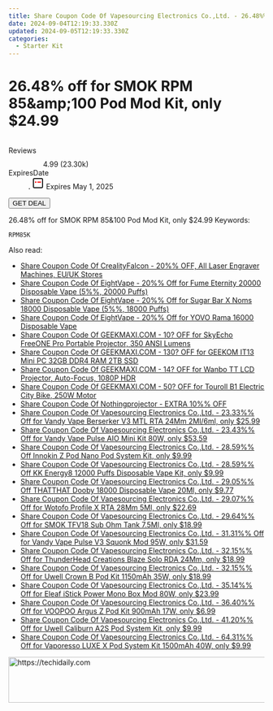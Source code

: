 ```yaml
---
title: Share Coupon Code Of Vapesourcing Electronics Co.,Ltd. - 26.48%% Off for SMOK RPM 85&Amp;Amp;amp;100 Pod Mod Kit, only $24.99
date: 2024-09-04T12:19:33.330Z
updated: 2024-09-05T12:19:33.330Z
categories:
  - Starter Kit
---
```



<main class="px-4 py-6 sm:p-6 md:px-8 md:py-10">
  <div class="mx-auto grid max-w-4xl grid-cols-1">
    <div class="relative col-start-1 row-start-1 flex flex-col-reverse rounded-lg bg-gradient-to-t from-black/75 via-black/0 p-3 sm:row-start-2 sm:bg-none sm:p-0 lg:row-start-1">
      <h1 class="mt-1 text-lg font-semibold text-white sm:text-slate-900 md:text-2xl dark:sm:text-white">26.48% off for SMOK RPM 85&amp;amp;100 Pod Mod Kit, only $24.99</h1>
    </div>
        <div class="col-start-1 col-end-3 row-start-1 grid gap-4 sm:mb-6 sm:grid-cols-4 lg:col-start-2 lg:row-span-6 lg:row-end-6 lg:mb-0 lg:gap-6">
      <img src="https://static.shareasale.com/image/90958/deal/000000_16630588801650.png" alt="" class="h-60 w-full rounded-lg object-cover sm:col-span-2 sm:h-52 lg:col-span-full" loading="lazy" />
    </div>
        <dl class="row-start-2 mt-4 flex items-center text-xs font-medium sm:row-start-3 sm:mt-1 md:mt-2.5 lg:row-start-2">
      <dt class="sr-only">Reviews</dt>
      <dd class="flex items-center text-indigo-600 dark:text-indigo-400">
        <svg width="24" height="24" fill="none" aria-hidden="true" class="mr-1 stroke-current dark:stroke-indigo-500">
          <path d="m12 5 2 5h5l-4 4 2.103 5L12 16l-5.103 3L9 14l-4-4h5l2-5Z" stroke-width="2" stroke-linecap="round" stroke-linejoin="round" />
        </svg>
        <span>4.99 <span class="font-normal text-slate-400">(23.30k)</span></span>
      </dd>
      <dt class="sr-only">ExpiresDate</dt>
      <dd class="flex items-center">
        <svg width="2" height="2" aria-hidden="true" fill="currentColor" class="mx-3 text-slate-300">
          <circle cx="1" cy="1" r="1" />
        </svg>
        <svg width="24" height="24" viewBox="0 0 24 24" fill="none" stroke="currentColor" stroke-width="2">
          <rect x="3" y="3" width="18" height="18" rx="2" fill="#fff" />
          <path d="M6 10L18 10" stroke="red" stroke-width="2" fill="none" />
          <path d="M10 6L10 18" stroke="#fff" stroke-width="2" fill="none" />
        </svg>
        Expires May 1, 2025      </dd>
    </dl>
    <div class="col-start-1 row-start-3 mt-4 self-center sm:col-start-2 sm:row-span-2 sm:row-start-2 sm:mt-0 lg:col-start-1 lg:row-start-3 lg:row-end-4 lg:mt-6">
      <button type="button" onClick="javascript:window.open(decodeURIComponent('https%3A%2F%2Fwww.shareasale.com%2Fu.cfm%3Fd%3D941775%26m%3D90958%26u%3D4338022'), '_blank');void(0);" class="rounded-lg bg-red-600 px-3 py-2 text-sm font-medium leading-6 text-white">GET DEAL</button>
    </div>
    <p class="col-start-1 mt-4 text-sm leading-6 sm:col-span-2 lg:col-span-1 lg:row-start-4 lg:mt-6 dark:text-slate-400">26.48% off for SMOK RPM 85&amp;100 Pod Mod Kit, only $24.99 Keywords: </p>
    <p class="mt-4">
      <code class="bg-purple-900 p-4 text-sm font-bold tracking-widest text-white">RPM85K</code>
    </p>
  </div>
</main>
<span class="atpl-alsoreadstyle">Also read:</span>
<div><ul>
<li><a href="https://coupons.techidaily.com/coupon-1112553-share-150021-sale/"><u>Share Coupon Code Of CrealityFalcon - 20%% OFF, All Laser Engraver Machines, EU/UK Stores</u></a></li>
<li><a href="https://coupons.techidaily.com/coupon-1112238-share-59344-sale/"><u>Share Coupon Code Of EightVape - 20%% Off for Fume Eternity 20000 Disposable Vape (5%%, 20000 Puffs)</u></a></li>
<li><a href="https://coupons.techidaily.com/coupon-1112241-share-59344-sale/"><u>Share Coupon Code Of EightVape - 20%% Off for Sugar Bar X Noms 18000 Disposable Vape (5%%, 18000 Puffs)</u></a></li>
<li><a href="https://coupons.techidaily.com/coupon-1112235-share-59344-sale/"><u>Share Coupon Code Of EightVape - 20%% Off for YOVO Rama 16000 Disposable Vape</u></a></li>
<li><a href="https://coupons.techidaily.com/coupon-1112811-share-77450-sale/"><u>Share Coupon Code Of GEEKMAXI.COM - 10? OFF for SkyEcho FreeONE Pro Portable Projector, 350 ANSI Lumens</u></a></li>
<li><a href="https://coupons.techidaily.com/coupon-1112842-share-77450-sale/"><u>Share Coupon Code Of GEEKMAXI.COM - 130? OFF for GEEKOM IT13 Mini PC 32GB DDR4 RAM 2TB SSD</u></a></li>
<li><a href="https://coupons.techidaily.com/coupon-1112828-share-77450-sale/"><u>Share Coupon Code Of GEEKMAXI.COM - 14? OFF for Wanbo TT LCD Projector, Auto-Focus, 1080P HDR</u></a></li>
<li><a href="https://coupons.techidaily.com/coupon-1112328-share-77450-sale/"><u>Share Coupon Code Of GEEKMAXI.COM - 50? OFF for Touroll B1 Electric City Bike, 250W Motor</u></a></li>
<li><a href="https://coupons.techidaily.com/coupon-1112261-share-152651-sale/"><u>Share Coupon Code Of Nothingprojector - EXTRA 10%% OFF</u></a></li>
<li><a href="https://coupons.techidaily.com/coupon-893727-share-90958-sale/"><u>Share Coupon Code Of Vapesourcing Electronics Co.,Ltd. - 23.33%% Off for Vandy Vape Berserker V3 MTL RTA 24Mm 2Ml/6ml, only $25.99</u></a></li>
<li><a href="https://coupons.techidaily.com/coupon-977683-share-90958-sale/"><u>Share Coupon Code Of Vapesourcing Electronics Co.,Ltd. - 23.43%% Off for Vandy Vape Pulse AIO Mini Kit 80W, only $53.59</u></a></li>
<li><a href="https://coupons.techidaily.com/coupon-1112750-share-90958-sale/"><u>Share Coupon Code Of Vapesourcing Electronics Co.,Ltd. - 28.59%% Off Innokin Z Pod Nano Pod System Kit, only $9.99</u></a></li>
<li><a href="https://coupons.techidaily.com/coupon-1056479-share-90958-sale/"><u>Share Coupon Code Of Vapesourcing Electronics Co.,Ltd. - 28.59%% Off KK Energy8 12000 Puffs Disposable Vape Kit, only $9.99</u></a></li>
<li><a href="https://coupons.techidaily.com/coupon-1112223-share-90958-sale/"><u>Share Coupon Code Of Vapesourcing Electronics Co.,Ltd. - 29.05%% Off THATTHAT Dooby 18000 Disposable Vape 20Ml, only $9.77</u></a></li>
<li><a href="https://coupons.techidaily.com/coupon-940435-share-90958-sale/"><u>Share Coupon Code Of Vapesourcing Electronics Co.,Ltd. - 29.07%% Off for Wotofo Profile X RTA 28Mm 5Ml, only $22.69</u></a></li>
<li><a href="https://coupons.techidaily.com/coupon-737597-share-90958-sale/"><u>Share Coupon Code Of Vapesourcing Electronics Co.,Ltd. - 29.64%% Off for SMOK TFV18 Sub Ohm Tank 7.5Ml, only $18.99</u></a></li>
<li><a href="https://coupons.techidaily.com/coupon-1024526-share-90958-sale/"><u>Share Coupon Code Of Vapesourcing Electronics Co.,Ltd. - 31.31%% Off for Vandy Vape Pulse V3 Squonk Mod 95W, only $31.59</u></a></li>
<li><a href="https://coupons.techidaily.com/coupon-939159-share-90958-sale/"><u>Share Coupon Code Of Vapesourcing Electronics Co.,Ltd. - 32.15%% Off for ThunderHead Creations Blaze Solo RDA 24Mm, only $18.99</u></a></li>
<li><a href="https://coupons.techidaily.com/coupon-1033810-share-90958-sale/"><u>Share Coupon Code Of Vapesourcing Electronics Co.,Ltd. - 32.15%% Off for Uwell Crown B Pod Kit 1150mAh 35W, only $18.99</u></a></li>
<li><a href="https://coupons.techidaily.com/coupon-989424-share-90958-sale/"><u>Share Coupon Code Of Vapesourcing Electronics Co.,Ltd. - 35.14%% Off for Eleaf iStick Power Mono Box Mod 80W, only $23.99</u></a></li>
<li><a href="https://coupons.techidaily.com/coupon-975170-share-90958-sale/"><u>Share Coupon Code Of Vapesourcing Electronics Co.,Ltd. - 36.40%% Off for VOOPOO Argus Z Pod Kit 900mAh 17W, only $6.99</u></a></li>
<li><a href="https://coupons.techidaily.com/coupon-931313-share-90958-sale/"><u>Share Coupon Code Of Vapesourcing Electronics Co.,Ltd. - 41.20%% Off for Uwell Caliburn A2S Pod System Kit, only $9.99</u></a></li>
<li><a href="https://coupons.techidaily.com/coupon-928694-share-90958-sale/"><u>Share Coupon Code Of Vapesourcing Electronics Co.,Ltd. - 64.31%% Off for Vaporesso LUXE X Pod System Kit 1500mAh 40W, only $9.99</u></a></li>
</ul></div>

<ins class="adsbygoogle"
      style="display:block"
      data-ad-client="ca-pub-7571918770474297"
      data-ad-slot="8358498916"
      data-ad-format="auto"
      data-full-width-responsive="true"></ins>
<!-- affiliate ads begin -->
<a href="https://laganoo.pxf.io/c/5597632/1484909/16446" target="_top" id="1484909">
  <img src="//a.impactradius-go.com/display-ad/16446-1484909" border="0" alt="https://techidaily.com" width="728" height="90"/>
</a>
<img height="0" width="0" src="https://laganoo.pxf.io/i/5597632/1484909/16446" style="position:absolute;visibility:hidden;" border="0" />
<!-- affiliate ads end -->